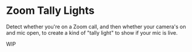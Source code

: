 # Zoom Tally Lights
Detect whether you're on a Zoom call, and then whether your camera's on and mic open, to create a kind of "tally light" to show if your mic is live.

WIP